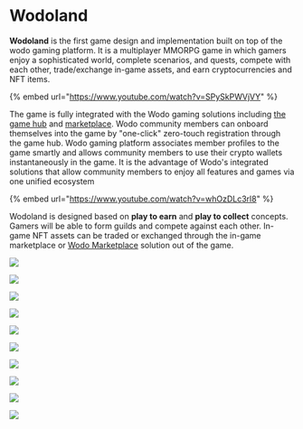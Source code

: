 # Wodoland

**Wodoland** is the first game design and implementation built on top of the wodo gaming platform. It is a multiplayer MMORPG game in which gamers enjoy a sophisticated world, complete scenarios, and quests, compete with each other, trade/exchange in-game assets, and earn cryptocurrencies and NFT items.

{% embed url="https://www.youtube.com/watch?v=SPySkPWVjVY" %}

The game is fully integrated with the Wodo gaming solutions including [the game hub](gaming-hub.md) and [marketplace](marketplace.md). Wodo community members can onboard themselves into the game by "one-click" zero-touch registration through the game hub. Wodo gaming platform associates member profiles to the game smartly and allows community members to use their crypto wallets instantaneously in the game. It is the advantage of Wodo's integrated solutions that allow community members to enjoy all features and games via one unified ecosystem

{% embed url="https://www.youtube.com/watch?v=whOzDLc3rl8" %}

Wodoland is designed based on **play to earn** and **play to collect** concepts. Gamers will be able to form guilds and compete against each other. In-game NFT assets can be traded or exchanged through the in-game marketplace or [Wodo Marketplace](marketplace.md) solution out of the game.

![](../.gitbook/assets/wodo\_land\_login.png)

![](../.gitbook/assets/wodo\_land.jpg)

![](<../.gitbook/assets/wodoland\_19 (1).png>)

![](../.gitbook/assets/wodo\_land\_view\_1.png)

![](<../.gitbook/assets/wodoland\_6 (1).png>)

![](<../.gitbook/assets/wodoland\_16 (1).png>)

![](<../.gitbook/assets/wodoland\_1 (1).png>)

![](<../.gitbook/assets/wodoland\_11 (1).png>)

![](<../.gitbook/assets/wodoland\_13 (1).png>)

![](<../.gitbook/assets/wodoland\_3 (1).png>)
